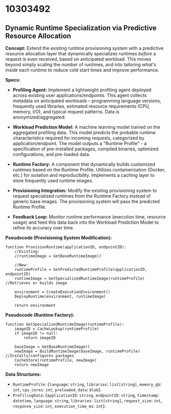 # 10303492

## Dynamic Runtime Specialization via Predictive Resource Allocation

**Concept:** Extend the existing runtime provisioning system with a predictive resource allocation layer that dynamically specializes runtimes *before* a request is even received, based on anticipated workload. This moves beyond simply scaling the *number* of runtimes, and into tailoring *what's inside* each runtime to reduce cold start times and improve performance.

**Specs:**

*   **Profiling Agent:** Implement a lightweight profiling agent deployed across existing user applications/endpoints. This agent collects metadata on anticipated workloads – programming language versions, frequently used libraries, estimated resource requirements (CPU, memory, I/O), and typical request patterns.  Data is anonymized/aggregated.

*   **Workload Prediction Model:** A machine learning model trained on the aggregated profiling data. This model predicts the probable runtime characteristics required for incoming requests, categorized by application/endpoint.  The model outputs a "Runtime Profile" - a specification of pre-installed packages, compiled binaries, optimized configurations, and pre-loaded data.

*   **Runtime Factory:** A component that dynamically builds customized runtimes based on the Runtime Profile. Utilizes containerization (Docker, etc.) for isolation and reproducibility. Implements a caching layer to store frequently used runtime images.

*   **Provisioning Integration:** Modify the existing provisioning system to request specialized runtimes from the Runtime Factory *instead* of generic base images. The provisioning system will pass the predicted Runtime Profile.

*   **Feedback Loop:**  Monitor runtime performance (execution time, resource usage) and feed this data back into the Workload Prediction Model to refine its accuracy over time.

**Pseudocode (Provisioning System Modification):**

```
function ProvisionRuntime(applicationID, endpointID):
    //Existing:
    //runtimeImage = GetBaseRuntimeImage()

    //New:
    runtimeProfile = GetPredictedRuntimeProfile(applicationID, endpointID)
    runtimeImage = GetSpecializedRuntimeImage(runtimeProfile) //Retrieves or builds image

    environment = CreateExecutionEnvironment()
    DeployRuntime(environment, runtimeImage)

    return environment
```

**Pseudocode (Runtime Factory):**

```
function GetSpecializedRuntimeImage(runtimeProfile):
    imageID = CacheLookup(runtimeProfile)
    if imageID != null:
        return imageID

    baseImage = GetBaseRuntimeImage()
    newImage = BuildRuntimeImage(baseImage, runtimeProfile) //Installs/configures packages
    CacheStore(runtimeProfile, newImage)
    return newImage
```

**Data Structures:**

*   `RuntimeProfile`:  {`language`: `string`, `libraries`: `list[string]`, `memory_gb`: `int`, `cpu_cores`: `int`, `preloaded_data`: `blob`}.
*   `ProfilingData`: {`applicationID`: `string`, `endpointID`: `string`, `timestamp`: `datetime`, `language`: `string`, `libraries`: `list[string]`, `request_size`: `int`, `response_size`: `int`, `execution_time_ms`: `int`}.